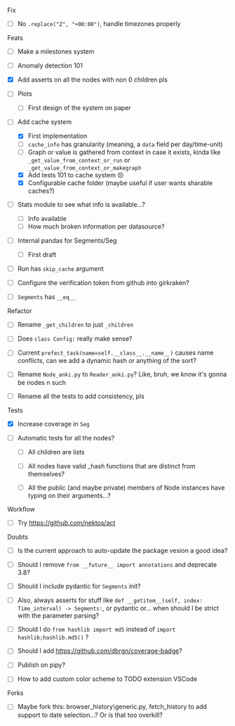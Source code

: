 



Fix

- [ ] No `.replace("Z", "+00:00")`, handle timezones properly




Feats

- [ ] Make a milestones system

- [ ] Anomaly detection 101

- [x] Add asserts on all the nodes with non 0 children pls

- [ ] Plots
  - [ ] First design of the system on paper

- [ ] Add cache system
  - [x] First implementation
  - [ ] `cache_info` has granularity (meaning, a `data` field per day/time-unit)
  - [ ] Graph or value is gathered from context in case it exists, kinda like `_get_value_from_context_or_run` or `_get_value_from_context_or_makegraph`
  - [x] Add tests 101 to cache system 😣
  - [x] Configurable cache folder (maybe useful if user wants sharable caches?)

- [ ] Stats module to see what info is available...?
  - [ ] Info available
  - [ ] How much broken information per datasource?

- [ ] Internal pandas for Segments/Seg
  - [ ] First draft

- [ ] Run has `skip_cache` argument

- [ ] Configure the verification token from github into girkraken?

- [ ] `Segments` has `__eq__`



Refactor

- [ ] Rename `_get_children` to just `_children`

- [ ] Does `class Config:` really make sense?
- [ ] Current `prefect_task(name=self.__class__.__name__)` causes name conflicts, can we add a dynamic hash or anything of the sort?
- [ ] Rename `Node_anki.py` to `Reader_anki.py`? Like, bruh, we know it's gonna be nodes n such
- [ ] Rename all the tests to add consistency, pls



Tests

- [x] Increase coverage in `Seg`

- [ ] Automatic tests for all the nodes?
  - [ ] All children are lists
  - [ ] All nodes have valid _hash functions that are distinct from themselves?
  - [ ] All the public (and maybe private) members of Node instances have typing on their arguments...?



Workflow

- [ ] Try https://github.com/nektos/act



Doubts

- [ ] Is the current approach to auto-update the package vesion a good idea?
- [ ] Should I remove `from __future__ import annotations` and deprecate 3.8?
- [ ] Should I include pydantic for `Segments` init?
- [ ] Also, always asserts for stuff like `def __getitem__(self, index: Time_interval) -> Segments:`, or pydantic or... when should I be strict with the parameter parsing?
- [ ] Should I do `from hashlib import md5` instead of `import hashlib;hashlib.md5()` ?
- [ ] Should I add https://github.com/dbrgn/coverage-badge?
- [ ] Publish on pipy?
- [ ] How to add custom color scheme to TODO extension VSCode





Forks

- [ ] Maybe fork this: browser_history\generic.py, fetch_history to add support to date selection...? Or is that too overkill?

